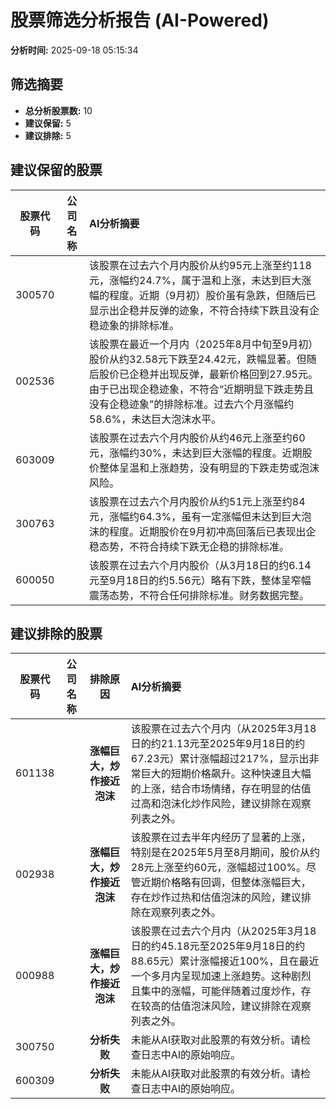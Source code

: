 # 股票筛选分析报告 (AI-Powered)

**分析时间:** 2025-09-18 05:15:34

## 筛选摘要

- **总分析股票数:** 10
- **建议保留:** 5
- **建议排除:** 5

## 建议保留的股票

| 股票代码 | 公司名称 | AI分析摘要 |
|:---:|:---:|:---|
| 300570 |  | 该股票在过去六个月内股价从约95元上涨至约118元，涨幅约24.7%，属于温和上涨，未达到巨大涨幅的程度。近期（9月初）股价虽有急跌，但随后已显示出企稳并反弹的迹象，不符合持续下跌且没有企稳迹象的排除标准。 |
| 002536 |  | 该股票在最近一个月内（2025年8月中旬至9月初）股价从约32.58元下跌至24.42元，跌幅显著。但随后股价已企稳并出现反弹，最新价格回到27.95元。由于已出现企稳迹象，不符合“近期明显下跌走势且没有企稳迹象”的排除标准。过去六个月涨幅约58.6%，未达巨大泡沫水平。 |
| 603009 |  | 该股票在过去六个月内股价从约46元上涨至约60元，涨幅约30%，未达到巨大涨幅的程度。近期股价整体呈温和上涨趋势，没有明显的下跌走势或泡沫风险。 |
| 300763 |  | 该股票在过去六个月内股价从约51元上涨至约84元，涨幅约64.3%，虽有一定涨幅但未达到巨大泡沫的程度。近期股价在9月初冲高回落后已表现出企稳态势，不符合持续下跌无企稳的排除标准。 |
| 600050 |  | 该股票在过去六个月内股价（从3月18日的约6.14元至9月18日的约5.56元）略有下跌，整体呈窄幅震荡态势，不符合任何排除标准。财务数据完整。 |

## 建议排除的股票

| 股票代码 | 公司名称 | 排除原因 | AI分析摘要 |
|:---:|:---:|:---:|:---|
| 601138 |  | **涨幅巨大，炒作接近泡沫** | 该股票在过去六个月内（从2025年3月18日的约21.13元至2025年9月18日的约67.23元）累计涨幅超过217%，显示出非常巨大的短期价格飙升。这种快速且大幅的上涨，结合市场情绪，存在明显的估值过高和泡沫化炒作风险，建议排除在观察列表之外。 |
| 002938 |  | **涨幅巨大，炒作接近泡沫** | 该股票在过去半年内经历了显著的上涨，特别是在2025年5月至8月期间，股价从约28元上涨至约60元，涨幅超过100%。尽管近期价格略有回调，但整体涨幅巨大，存在炒作过热和估值泡沫的风险，建议排除在观察列表之外。 |
| 000988 |  | **涨幅巨大，炒作接近泡沫** | 该股票在过去六个月内（从2025年3月18日的约45.18元至2025年9月18日的约88.65元）累计涨幅接近100%，且在最近一个多月内呈现加速上涨趋势。这种剧烈且集中的涨幅，可能伴随着过度炒作，存在较高的估值泡沫风险，建议排除在观察列表之外。 |
| 300750 |  | **分析失败** | 未能从AI获取对此股票的有效分析。请检查日志中AI的原始响应。 |
| 600309 |  | **分析失败** | 未能从AI获取对此股票的有效分析。请检查日志中AI的原始响应。 |
